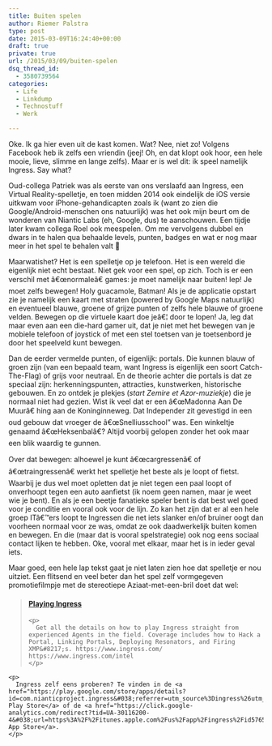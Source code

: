 ```yaml
---
title: Buiten spelen
author: Riemer Palstra
type: post
date: 2015-03-09T16:24:40+00:00
draft: true
private: true
url: /2015/03/09/buiten-spelen
dsq_thread_id:
  - 3580739564
categories:
  - Life
  - Linkdump
  - Technostuff
  - Werk

---
```

Oke. Ik ga hier even uit de kast komen. Wat? Nee, niet zo! Volgens Facebook heb ik zelfs een vriendin (jeej! Oh, en dat klopt ook hoor, een hele mooie, lieve, slimme en lange zelfs). Maar er is wel dit: ik speel namelijk Ingress. Say what?

Oud-collega Patriek was als eerste van ons verslaafd aan Ingress, een Virtual Reality-spelletje, en toen midden 2014 ook eindelijk de iOS versie uitkwam voor iPhone-gehandicapten zoals ik (want zo zien die Google/Android-menschen ons natuurlijk) was het ook mijn beurt om de wonderen van Niantic Labs (eh, Google, dus) te aanschouwen. Een tijdje later kwam collega Roel ook meespelen. Om me vervolgens dubbel en dwars in te halen qua behaalde levels, punten, badges en wat er nog maar meer in het spel te behalen valt 🙂

Maarwatishet? Het is een spelletje op je telefoon. Het is een wereld die eigenlijk niet echt bestaat. Niet gek voor een spel, op zich. Toch is er een verschil met â€œnormaleâ€ games: je moet namelijk naar buiten! Iep! Je moet zelfs bewegen! Holy guacamole, Batman! Als je de applicatie opstart zie je namelijk een kaart met straten (powered by Google Maps natuurlijk) en eventueel blauwe, groene of grijze punten of zelfs hele blauwe of groene velden. Bewegen op die virtuele kaart doe jeâ€¦ door te lopen! Ja, leg dat maar even aan een die-hard gamer uit, dat je niet met het bewegen van je mobiele telefoon of joystick of met een stel toetsen van je toetsenbord je door het speelveld kunt bewegen.

Dan de eerder vermelde punten, of eigenlijk: portals. Die kunnen blauw of groen zijn (van een bepaald team, want Ingress is eigenlijk een soort Catch-The-Flag) of grijs voor neutraal. En de theorie achter die portals is dat ze speciaal zijn: herkenningspunten, attracties, kunstwerken, historische gebouwen. En zo ontdek je plekjes (_start Zemire et Azor-muziekje_) die je normaal niet had gezien. Wist ik veel dat er een â€œMadonna Aan De Muurâ€ hing aan de Koninginneweg. Dat Independer zit gevestigd in een oud gebouw dat vroeger de â€œSnelliusschool&#8221; was. Een winkeltje genaamd â€œHeksenbalâ€? Altijd voorbij gelopen zonder het ook maar een blik waardig te gunnen.

Over dat bewegen: alhoewel je kunt â€œcargressenâ€ of â€œtraingressenâ€ werkt het spelletje het beste als je loopt of fietst. Waarbij je dus wel moet opletten dat je niet tegen een paal loopt of onverhoopt tegen een auto aanfietst (ik noem geen namen, maar je weet wie je bent). En als je een beetje fanatieke speler bent is dat best wel goed voor je conditie en vooral ook voor de lijn. Zo kan het zijn dat er al een hele groep ITâ€™ers loopt te Ingressen die net iets slanker en/of bruiner oogt dan voorheen normaal voor ze was, omdat ze ook daadwerkelijk buiten komen en bewegen. En die (maar dat is vooral spelstrategie) ook nog eens sociaal contact lijken te hebben. Oke, vooral met elkaar, maar het is in ieder geval iets.

Maar goed, een hele lap tekst gaat je niet laten zien hoe dat spelletje er nou uitziet. Een flitsend en veel beter dan het spel zelf vormgegeven promotiefilmpje met de stereotiepe Aziaat-met-een-bril doet dat wel:

<div class="jetpack-video-wrapper">
  <blockquote class="embedly-card" data-card-controls="1" data-card-align="center" data-card-theme="light" data-card-key="73889b54693b4545a951fdf7237318d2">
    <h4>
      <a href="http://www.youtube.com/watch?v=Y6-JAm3NCAk">Playing Ingress</a>
    </h4>
    
    <p>
      Get all the details on how to play Ingress straight from experienced Agents in the field. Coverage includes how to Hack a Portal, Linking Portals, Deploying Resonators, and Firing XMP&#8217;s. https://www.ingress.com/ https://www.ingress.com/intel
    </p>
  </blockquote>
  
  <p>
    </div> 
    
    <p>
      Ingress zelf eens proberen? Te vinden in de <a href="https://play.google.com/store/apps/details?id=com.nianticproject.ingress&#038;referrer=utm_source%3Dingress%26utm_medium%3Dwebsite%26utm_campaign%3Ddownload">Google Play Store</a> of de <a href="https://click.google-analytics.com/redirect?tid=UA-30116200-4&#038;url=https%3A%2F%2Fitunes.apple.com%2Fus%2Fapp%2Fingress%2Fid576505181&#038;aid=com.google.ingress&#038;idfa=%7Bidfa%7D&#038;cs=ingress&#038;cm=website&#038;cn=download&#038;hash=md5">Apple App Store</a>.
    </p>